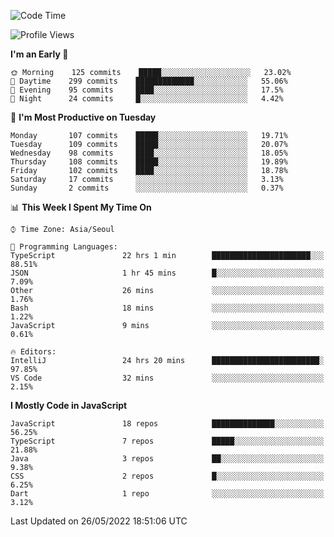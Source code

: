 <!--START_SECTION:waka-->
![Code Time](http://img.shields.io/badge/Code%20Time-0%20secs-blue)

![Profile Views](http://img.shields.io/badge/Profile%20Views-0-blue)

**I'm an Early 🐤** 

```text
🌞 Morning    125 commits    █████░░░░░░░░░░░░░░░░░░░░   23.02% 
🌆 Daytime    299 commits    █████████████░░░░░░░░░░░░   55.06% 
🌃 Evening    95 commits     ████░░░░░░░░░░░░░░░░░░░░░   17.5% 
🌙 Night      24 commits     █░░░░░░░░░░░░░░░░░░░░░░░░   4.42%

```
📅 **I'm Most Productive on Tuesday** 

```text
Monday       107 commits    █████░░░░░░░░░░░░░░░░░░░░   19.71% 
Tuesday      109 commits    █████░░░░░░░░░░░░░░░░░░░░   20.07% 
Wednesday    98 commits     ████░░░░░░░░░░░░░░░░░░░░░   18.05% 
Thursday     108 commits    █████░░░░░░░░░░░░░░░░░░░░   19.89% 
Friday       102 commits    ████░░░░░░░░░░░░░░░░░░░░░   18.78% 
Saturday     17 commits     ░░░░░░░░░░░░░░░░░░░░░░░░░   3.13% 
Sunday       2 commits      ░░░░░░░░░░░░░░░░░░░░░░░░░   0.37%

```


📊 **This Week I Spent My Time On** 

```text
⌚︎ Time Zone: Asia/Seoul

💬 Programming Languages: 
TypeScript               22 hrs 1 min        ██████████████████████░░░   88.51% 
JSON                     1 hr 45 mins        █░░░░░░░░░░░░░░░░░░░░░░░░   7.09% 
Other                    26 mins             ░░░░░░░░░░░░░░░░░░░░░░░░░   1.76% 
Bash                     18 mins             ░░░░░░░░░░░░░░░░░░░░░░░░░   1.22% 
JavaScript               9 mins              ░░░░░░░░░░░░░░░░░░░░░░░░░   0.61%

🔥 Editors: 
IntelliJ                 24 hrs 20 mins      ████████████████████████░   97.85% 
VS Code                  32 mins             ░░░░░░░░░░░░░░░░░░░░░░░░░   2.15%

```

**I Mostly Code in JavaScript** 

```text
JavaScript               18 repos            ██████████████░░░░░░░░░░░   56.25% 
TypeScript               7 repos             █████░░░░░░░░░░░░░░░░░░░░   21.88% 
Java                     3 repos             ██░░░░░░░░░░░░░░░░░░░░░░░   9.38% 
CSS                      2 repos             █░░░░░░░░░░░░░░░░░░░░░░░░   6.25% 
Dart                     1 repo              ░░░░░░░░░░░░░░░░░░░░░░░░░   3.12%

```



 Last Updated on 26/05/2022 18:51:06 UTC
<!--END_SECTION:waka-->

